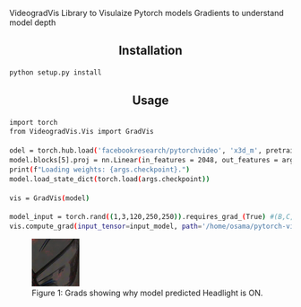 VideogradVis Library to Visulaize Pytorch models Gradients to understand model depth 

## <div align="center">Installation</div>
```bash
python setup.py install
```

## <div align="center">Usage</div>
```bash
import torch
from VideogradVis.Vis import GradVis

odel = torch.hub.load('facebookresearch/pytorchvideo', 'x3d_m', pretrained=True)
model.blocks[5].proj = nn.Linear(in_features = 2048, out_features = args.classes, bias = True)
print(f"Loading weights: {args.checkpoint}.")
model.load_state_dict(torch.load(args.checkpoint))

vis = GradVis(model)

model_input = torch.rand((1,3,120,250,250)).requires_grad_(True) #(B,C,T,H,W)
vis.compute_grad(input_tensor=input_model, path='/home/osama/pytorch-video/output/')

```
<div align="left">
  <figure>
      <img width="20%" src="output.gif" alt="Prediction: HeadLight ON">
      <figcaption>Figure 1: Grads showing why model predicted Headlight is ON.</figcaption>
  </figure>
</div>

